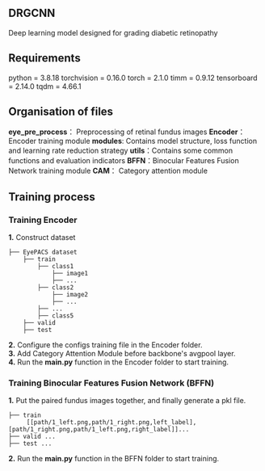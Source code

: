 ## DRGCNN

Deep learning model designed for grading diabetic retinopathy

## Requirements
python = 3.8.18
torchvision = 0.16.0
torch = 2.1.0
timm = 0.9.12
tensorboard = 2.14.0
tqdm = 4.66.1

## Organisation of files

**eye_pre_process**： Preprocessing of retinal fundus images 
**Encoder**： Encoder training module
**modules**: Contains model structure, loss function and learning rate reduction strategy
**utils**：Contains some common functions and evaluation indicators
**BFFN**：Binocular Features Fusion Network training module
**CAM**： Category attention module  


## Training process
### Training Encoder
**1.** Construct dataset 
```
├── EyePACS dataset
    ├── train
        ├── class1
            ├── image1
            ├── ...
        ├── class2
            ├── image2
            ├── ...
        ├── ...
        ├── class5
    ├── valid
    ├── test
```
**2.** Configure the configs training file in the Encoder folder.  
**3.** Add Category Attention Module before backbone's avgpool layer.  
**4.** Run the **main.py** function in the Encoder folder to start training.  
### Training Binocular Features Fusion Network (BFFN)
**1.** Put the paired fundus images together, and finally generate a pkl file. 
```
├── train
     [[path/1_left.png,path/1_right.png,left_label],[path/1_right.png,path/1_left.png,right_label]]...      
├── valid ...
├── test ...
```
**2.** Run the **main.py** function in the BFFN folder to start training.
